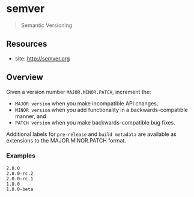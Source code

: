 # semver

> Semantic Versioning

## Resources

* site: <http://semver.org>

## Overview

Given a version number `MAJOR.MINOR.PATCH`, increment the:

* `MAJOR version` when you make incompatible API changes,
* `MINOR version` when you add functionality in a backwards-compatible manner, and
* `PATCH version` when you make backwards-compatible bug fixes.

Additional labels for `pre-release` and `build metadata` are available as extensions to the MAJOR.MINOR.PATCH format.

### Examples

    2.0.0
    2.0.0-rc.2
    2.0.0-rc.1
    1.0.0
    1.0.0-beta


